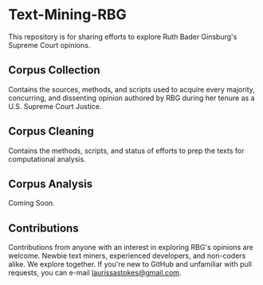 # Text-Mining-RBG
This repository is for sharing efforts to explore Ruth Bader Ginsburg's Supreme Court opinions.

**Corpus Collection**
---
Contains the sources, methods, and scripts used to acquire every majority, concurring, and dissenting opinion authored by RBG during her tenure as a U.S. Supreme Court Justice. 

**Corpus Cleaning**
---
Contains the methods, scripts, and status of efforts to prep the texts for computational analysis. 

**Corpus Analysis**
---
Coming Soon. 

**Contributions**
---
Contributions from anyone with an interest in exploring RBG's opinions are welcome. Newbie text miners, experienced developers, and non-coders alike. We explore together. If you're new to GitHub and unfamiliar with pull requests, you can e-mail laurissastokes@gmail.com. 
